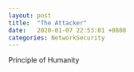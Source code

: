 ```yaml
---
layout: post
title:  "The Attacker"
date:   2020-01-07 22:53:01 +0800
categories: NetworkSecurity
---
```


Principle of Humanity